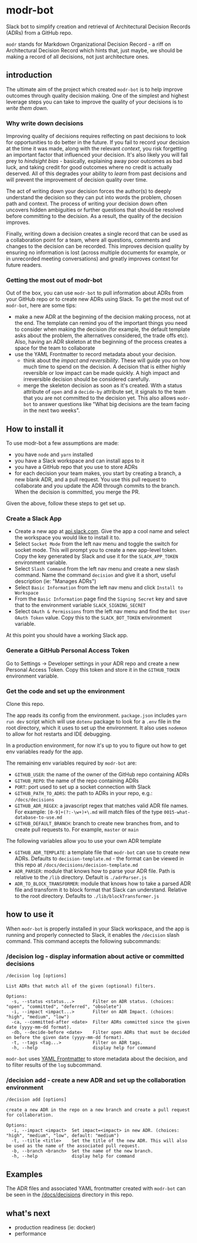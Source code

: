# modr-bot
Slack bot to simplify creation and retrieval of Architectural Decision Records (ADRs) from a GitHub repo.

`modr` stands for Markdown Organizational Decision Record - a riff on Architectural Decision Record which hints that, just maybe, we should be making a record of all decisions, not just architecture ones.

## introduction
The ultimate aim of the project which created `modr-bot` is to help improve outcomes through quality decision making. One of the simplest and highest leverage steps you can take to improve the quality of your decisions is to *write them down*.

### Why write down decisions
Improving quality of decisions requires relfecting on past decisions to look for opportunities to do better in the future. If you fail to record your decision at the time it was made, along with the relevant *context*, you risk forgetting an important factor that influenced your decision. It's also likely you will fall prey to *hindsight bias* - basically, explaining away poor outcomes as bad luck, and taking credit for good outcomes where no credit is actually deserved. All of this degrades your ability to *learn* from past decisions and will prevent the improvement of decision quality over time.

The act of writing down your decision forces the author(s) to deeply understand the decision so they can put into words the problem, chosen path and context. The process of writing your decision down often uncovers hidden ambiguities or further questions that should be resolved before committing to the decision. As a result, the quality of the decision improves.

Finally, writing down a decision creates a single record that can be used as a collaboration point for a team, where all questions, comments and changes to the decision can be recorded. This improves decision quality by ensuring no information is lost (across multiple documents for example, or in unrecorded meeting conversations) and greatly improves context for future readers.

### Getting the most out of modr-bot
Out of the box, you can use `modr-bot` to pull information about ADRs from your GitHub repo or to create new ADRs using Slack. To get the most out of `modr-bot`, here are some tips:

- make a new ADR at the beginning of the decision making process, not at the end. The template can remind you of the important things you need to consider when making the decision (for example, the default template asks about the problem, the alternatives considered, the trade offs etc). Also, having an ADR skeleton at the beginning of the process creates a space for the team to collaborate
- use the YAML Frontmatter to record metadata about your decision.
    * think about the *impact and reversibility*. These will guide you on how much time to spend on the decision. A decision that is either highly reversible or low impact can be made quickly. A high impact and irreversible decision should be considered carefully.
    * merge the skeleton decision as soon as it's created. With a status attribute of `open` and a `decide-by` attribute set, it signals to the team that you are not committed to the decision yet. This also allows `modr-bot` to answer questions like "What big decisions are the team facing in the next two weeks".


## How to install it
To use modr-bot a few assumptions are made:
- you have `node` and `yarn` installed
- you have a Slack workspace and can install apps to it
- you have a GitHub repo that you use to store ADRs
- for each decision your team makes, you start by creating a branch, a new blank ADR, and a pull request. You use this pull request to collaborate and you update the ADR through commits to the branch. When the decision is committed, you merge the PR.

Given the above, follow these steps to get set up.
### Create a Slack App
- Create a new app at [api.slack.com](https://api.slack.com/apps?new_app=1). Give the app a cool name and select the workspace you would like to install it to.
- Select `Socket Mode` from the left nav menu and toggle the switch for socket mode. This will prompt you to create a new app-level token. Copy the key generated by Slack and use it for the `SLACK_APP_TOKEN` environment variable.
- Select `Slash Command` from the left nav menu and create a new slash command. Name the command `decision` and give it a short, useful description (ie: "Manages ADRs")
- Select `Basic Information` from the left nav menu and click `Install to Workspace`
- From the `Basic Information` page find the `Signing Secret` key and save that to the environment variable `SLACK_SIGNING_SECRET`
- Select `OAuth & Permissions` from the left nav menu and find the `Bot User OAuth Token` value. Copy this to the `SLACK_BOT_TOKEN` environment variable.

At this point you should have a working Slack app.

### Generate a GitHub Personal Access Token
Go to Settings -> Developer settings in your ADR repo and create a new Personal Access Token. Copy this token and store it in the `GITHUB_TOKEN` environment variable.

### Get the code and set up the environment
Clone this repo.

The app reads its config from the environment. `package.json` includes `yarn run dev` script which will use `dotenv` package to look for a `.env` file in the root directory, which it uses to set up the environment. It also uses `nodemon` to allow for hot restarts and IDE debugging.

In a production environment, for now it's up to you to figure out how to get env variables ready for the app.

The remaining env variables required by `modr-bot` are:
- `GITHUB_USER`: the name of the owner of the GitHub repo containing ADRs
- `GITHUB_REPO`: the name of the repo containing ADRs
- `PORT`: port used to set up a socket connection with Slack
- `GITHUB_PATH_TO_ADRS`: the path to ADRs in your repo, e.g.: `/docs/decisions`
- `GITHUB_ADR_REGEX`: a javascript regex that matches valid ADR file names. For example: `[0-9]+(?:-\w+)+\.md` will match files of the type `0015-what-database-to-use.md`
- `GITHUB_DEFAULT_BRANCH`: branch to create new branches from, and to create pull requests to. For example, `master` or `main`

The following variables allow you to use your own ADR template
- `GITHUB_ADR_TEMPLATE`: a template file that `modr-bot` can use to create new ADRs. Defaults to `decision-template.md` - the format can be viewed in this repo at `/docs/decisions/decision-template.md`
- `ADR_PARSER`: module that knows how to parse your ADR file. Path is relative to the `/lib` directory. Default is `./adrParser.js`
- `ADR_TO_BLOCK_TRANSFORMER`: module that knows how to take a parsed ADR file and transform it to block format that Slack can understand. Relative to the root directory. Defaults to `./lib/blockTransformer.js`

## how to use it

When `modr-bot` is properly installed in your Slack workspace, and the app is running and properly connected to Slack, it enables the `/decision` slash command. This command accepts the following subcommands:

### /decision log - display information about active or committed decisions
```
/decision log [options]

List ADRs that match all of the given (optional) filters.

Options:
  -s, --status <status...>       Filter on ADR status. (choices: "open", "committed", "deferred", "obsolete")
  -i, --impact <impact...>       Filter on ADR Impact. (choices: "high", "medium", "low")
  -ca, --committed-after <date>  Filter ADRs committed since the given date (yyyy-mm-dd format).
  -db, --decide-before <date>    Filter open ADRs that must be decided on before the given date (yyyy-mm-dd format).
  -t, --tags <tag...>            Filter on ADR tags.
  -h, --help                     display help for command

```

`modr-bot` uses [YAML Frontmatter](https://jekyllrb.com/docs/front-matter/) to store metadata about the decision, and to filter results of the `log` subcommand.

### /decision add - create a new ADR and set up the collaboration environment
```
/decision add [options]

create a new ADR in the repo on a new branch and create a pull request for collaboration.

Options:
  -i, --impact <impact>  Set impact=<impact> in new ADR. (choices: "high", "medium", "low", default: "medium")
  -t, --title <title>    Set the title of the new ADR. This will also be used as the name of the associated pull request.
  -b, --branch <branch>  Set the name of the new branch.
  -h, --help             display help for command
  ```

## Examples
The ADR files and associated YAML frontmatter created with `modr-bot` can be seen in the [/docs/decisions](./docs/decisions) directory in this repo.

## what's next
- production readiness (ie: docker)
- performance
